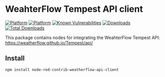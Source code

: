 # WeahterFlow Tempest API client

[![Platform](https://img.shields.io/badge/platform-Node--RED-red)](https://nodered.org)
[![Platform](https://img.shields.io/badge/license-MIT-green)](https://github.com/CrunkA3/node-red-weatherflow-api-client/blob/master/LICENSE)
[![Known Vulnerabilities](https://snyk.io/test/npm/node-red-contrib-shelly/badge.svg)](https://snyk.io/test/npm/node-red-contrib-shelly)
[![Downloads](https://img.shields.io/npm/dm/node-red-contrib-weatherflow-api-client.svg)](https://www.npmjs.com/package/node-red-contrib-weatherflow-api-client)
[![Total Downloads](https://img.shields.io/npm/dt/node-red-contrib-weatherflow-api-client.svg)](https://www.npmjs.com/package/node-red-contrib-weatherflow-api-client)

This package contains nodes for integrating the WeahterFlow Tempest API:
<https://weatherflow.github.io/Tempest/api/>

## Install

```text
npm install node-red-contrib-weatherflow-api-client
```

